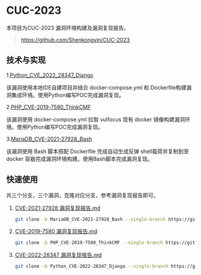 # CUC-2023

本项目为CUC-2023 漏洞环境构建及漏洞复现报告。

> https://github.com/Shenkongyin/CUC-2023



## 技术与实现

1.[Python_CVE_2022_28347_Django](https://github.com/Shenkongyin/CUC-2023/tree/Python_CVE-2022-28347_Django)

该漏洞使用本地IDE自建项目并结合 docker-compose.yml 和 Dockerfile构建漏洞集成环境。使用Python编写POC完成漏洞复现。

2.[PHP_CVE-2019-7580_ThinkCMF](https://github.com/Shenkongyin/CUC-2023/tree/PHP_CVE-2019-7580_ThinkCMF)

该漏洞使用 docker-compose.yml 拉取 vulfocus 现有 docker 镜像构建漏洞环境。使用Python编写POC完成漏洞复现。

3.[MariaDB_CVE-2021-27928_Bash](https://github.com/Shenkongyin/CUC-2023/tree/MariaDB_CVE-2021-27928_Bash)

该漏洞使用 Bash 脚本搭配 Dockerfile 完成自动生成反弹 shell载荷并复制到至 docker 容器完成漏洞环境构建。使用Bash脚本完成漏洞复现。



## 快速使用

共三个分支，三个漏洞，克隆对应分支，参考漏洞复现报告即可。

1. [CVE-2021-27928 漏洞复现报告.md](https://github.com/Shenkongyin/CUC-2023/blob/MariaDB_CVE-2021-27928_Bash/MariaDB_CVE-2021-27928_Bash/漏洞复现报告.md)

   ```sh
   git clone -b MariaDB_CVE-2021-27928_Bash --single-branch https://github.com/Shenkongyin/CUC-2023
   ```

2. [CVE-2019-7580 漏洞复现报告.md](https://github.com/Shenkongyin/CUC-2023/blob/PHP_CVE-2019-7580_ThinkCMF/PHP_CVE-2019-7580_ThinkCMF/漏洞复现报告.md)

   ```sh
   git clone -b PHP_CVE-2019-7580_ThinkCMF --single-branch https://github.com/Shenkongyin/CUC-2023
   ```

3. [CVE-2022-28347 漏洞复现报告.md](https://github.com/Shenkongyin/CUC-2023/blob/Python_CVE-2022-28347_Django/Python_CVE-2022-28347_Django/漏洞复现报告.md)

   ```sh
   git clone -b Python_CVE-2022-28347_Django --single-branch https://github.com/Shenkongyin/CUC-2023
   ```
